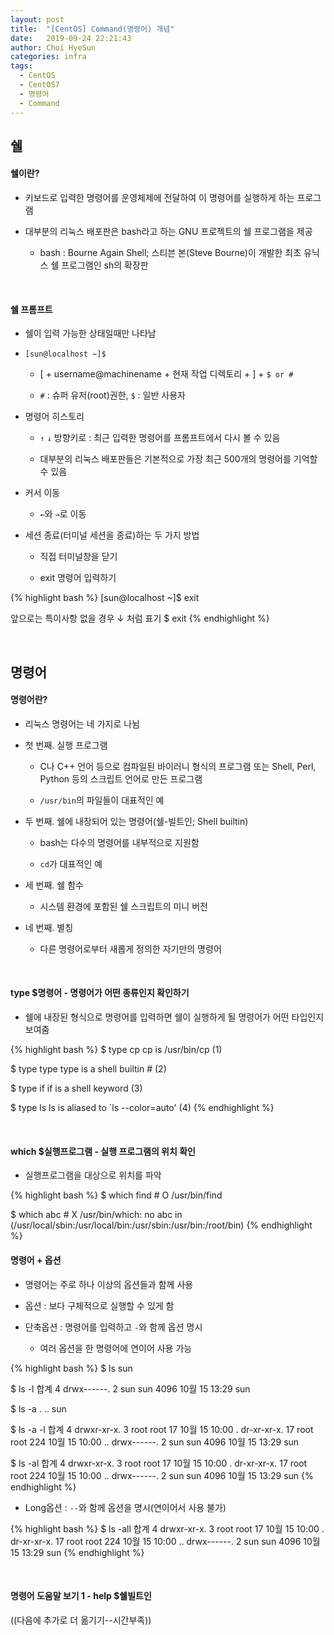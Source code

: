 ```yaml
---
layout: post
title:  "[CentOS] Command(명령어) 개념"
date:   2019-09-24 22:21:43
author: Choi HyeSun
categories: infra
tags:
  - CentOS
  - CentOS7
  - 명령어
  - Command
---
```


## 쉘

#### 쉘이란?

- 키보드로 입력한 명령어를 운영체제에 전달하여 이 명령어를 실행하게 하는 프로그램

- 대부분의 리눅스 배포판은 bash라고 하는 GNU 프로젝트의 쉘 프로그램을 제공

  - bash : Bourne Again Shell; 스티븐 본(Steve Bourne)이 개발한 최초 유닉스 쉘 프로그램인 sh의 확장판
  
<br>

#### 쉘 프롬프트

- 쉘이 입력 가능한 상태일때만 나타남

- `[sun@localhost ~]$`

  - \[ + username@machinename + 현재 작업 디렉토리 + ] + `$ or #`
  
  - `#` : 슈퍼 유저(root)권한, `$` : 일반 사용자
  
- 명령어 히스토리

  - `↑` `↓` 방향키로 : 최근 입력한 명령어를 프롬프트에서 다시 볼 수 있음

  - 대부분의 리눅스 배포판들은 기본적으로 가장 최근 500개의 명령어를 기억할 수 있음
  
- 커서 이동

  - `←`와 `→`로 이동
  
- 세션 종료(터미널 세션을 종료)하는 두 가지 방법

  - 직접 터미널창을 닫기
  
  - exit 명령어 입력하기

{% highlight bash %}
[sun@localhost ~]$ exit

앞으로는 특이사항 없을 경우 ↓ 처럼 표기
$ exit
{% endhighlight %}

<br>

## 명령어

#### 명령어란?

- 리눅스 명령어는 네 가지로 나뉨

- 첫 번째. 실행 프로그램

  - C나 C++ 언어 등으로 컴파일된 바이러니 형식의 프로그램 또는 Shell, Perl, Python 등의 스크립트 언어로 만든 프로그램
  
  - `/usr/bin`의 파일들이 대표적인 예

- 두 번째. 쉘에 내장되어 있는 명령어(쉘-빌트인; Shell builtin)

  - bash는 다수의 명령어를 내부적으로 지원함

  - `cd`가 대표적인 예

- 세 번째. 쉘 함수

  - 시스템 환경에 포함된 쉘 스크립트의 미니 버전

- 네 번째. 별칭

  - 다른 명령어로부터 새롭게 정의한 자기만의 명령어

<br>

#### type $명령어 - 명령어가 어떤 종류인지 확인하기

- 쉘에 내장된 형식으로 명령어를 입력하면 쉘이 실행하게 될 명령어가 어떤 타입인지 보여줌

{% highlight bash %}
$ type cp
cp is /usr/bin/cp (1)

$ type type
type is a shell builtin # (2)

$ type if
if is a shell keyword (3)

$ type ls
ls is aliased to `ls --color=auto' (4)
{% endhighlight %}

<br>

#### which $실행프로그램 - 실행 프로그램의 위치 확인

- 실행프로그램을 대상으로 위치를 파악

{% highlight bash %}
$ which find # O
/usr/bin/find

$ which abc # X
/usr/bin/which: no abc in (/usr/local/sbin:/usr/local/bin:/usr/sbin:/usr/bin:/root/bin)
{% endhighlight %}

#### 명령어 + 옵션

- 명령어는 주로 하나 이상의 옵션들과 함께 사용

- 옵션 : 보다 구체적으로 실행할 수 있게 함

- 단축옵션 : 명령어를 입력하고 `-`와 함께 옵션 명시

  - 여러 옵션을 한 명령어에 연이어 사용 가능

{% highlight bash %}
$ ls
sun

$ ls -l
합계 4
drwx------. 2 sun sun 4096 10월 15 13:29 sun

$ ls -a
.  ..  sun

$ ls -a -l
합계 4
drwxr-xr-x.  3 root root   17 10월 15 10:00 .
dr-xr-xr-x. 17 root root  224 10월 15 10:00 ..
drwx------.  2 sun  sun  4096 10월 15 13:29 sun

$ ls -al
합계 4
drwxr-xr-x.  3 root root   17 10월 15 10:00 .
dr-xr-xr-x. 17 root root  224 10월 15 10:00 ..
drwx------.  2 sun  sun  4096 10월 15 13:29 sun
{% endhighlight %}

- Long옵션 : `--`와 함께 옵션을 명시(연이어서 사용 불가)

{% highlight bash %}
$ ls -all
합계 4
drwxr-xr-x.  3 root root   17 10월 15 10:00 .
dr-xr-xr-x. 17 root root  224 10월 15 10:00 ..
drwx------.  2 sun  sun  4096 10월 15 13:29 sun
{% endhighlight %}

<br>

#### 명령어 도움말 보기 1 - help $쉘빌트인

((다음에 추가로 더 옮기기--시간부족))
